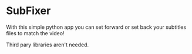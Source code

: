 # SubFixer

With this simple python app you can set forward or set back your subtitles files to match the video!

Third pary libraries aren't needed.
